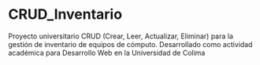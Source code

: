 # CRUD_Inventario
Proyecto universitario CRUD (Crear, Leer, Actualizar, Eliminar) para la gestión de inventario de equipos de cómputo. Desarrollado como actividad académica para Desarrollo Web en la Universidad de Colima 
